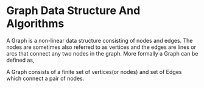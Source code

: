 # Graph Data Structure And Algorithms

A Graph is a non-linear data structure consisting of nodes and edges. The nodes are sometimes also referred to as vertices and the edges are lines or arcs that connect any two nodes in the graph. More formally a Graph can be defined as,

 A Graph consists of a finite set of vertices(or nodes) and set of Edges which connect a pair of nodes.
